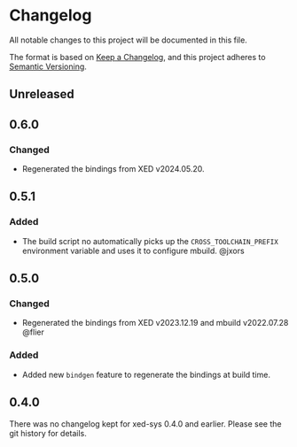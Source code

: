# Changelog

All notable changes to this project will be documented in this file.

The format is based on [Keep a Changelog](https://keepachangelog.com/en/1.0.0/),
and this project adheres to [Semantic Versioning](https://semver.org/spec/v2.0.0.html).

## Unreleased
## 0.6.0
### Changed
- Regenerated the bindings from XED v2024.05.20.

## 0.5.1
### Added
- The build script no automatically picks up the `CROSS_TOOLCHAIN_PREFIX`
  environment variable and uses it to configure mbuild. @jxors

## 0.5.0
### Changed
- Regenerated the bindings from XED v2023.12.19 and mbuild v2022.07.28
  @flier

### Added
- Added new `bindgen` feature to regenerate the bindings at build time.

## 0.4.0
There was no changelog kept for xed-sys 0.4.0 and earlier. Please see the
git history for details.

